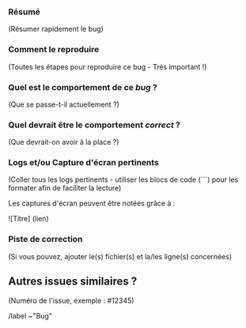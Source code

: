### Résumé

(Résumer rapidement le bug)

### Comment le reproduire

(Toutes les étapes pour reproduire ce bug - Très important !)

### Quel est le comportement de ce *bug* ?

(Que se passe-t-il actuellement ?)

### Quel devrait être le comportement *correct* ?

(Que devrait-on avoir à la place ?)

### Logs et/ou Capture d'écran pertinents

(Coller tous les logs pertinents - utiliser les blocs de code (```) pour les formater afin de faciliter la lecture)

Les captures d'écran peuvent être notées grâce à :

![Titre] (lien)

### Piste de correction

(Si vous pouvez, ajouter le(s) fichier(s) et la/les ligne(s) concernées)

## Autres issues similaires ?

(Numéro de l'issue, exemple : #12345)

/label ~"Bug"
